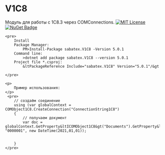 # V1C8
Модуль для работы с 1С8.3 через COMConnections.
[![MIT License](https://img.shields.io/badge/license-MIT-red.svg)](https://github.com/sabatex/V1C8/blob/master/LICENSE.TXT)
[![NuGet Badge](https://buildstats.info/nuget/sabatex.V1C8)](https://www.nuget.org/packages/sabatex.V1C8/)

    <pre>
        Install
        Package Manager:
            PM>Install-Package sabatex.V1C8 -Version 5.0.1
        Command line:
            >dotnet add package sabatex.V1C8 --version 5.0.1
        Project file *.csproj:
            &ltPackageReference Include="sabatex.V1C8" Version="5.0.1"/&gt
    
    </pre>

    <p>
        Пример использования:
    </p>
     <pre>
        // создаём соединение
        using (var globalContext = COMObject1C8.CreateConnection("ConnectionString1C8")
        {
            // получаем документ
            var doc = globalContext.GetProperty&ltICOMObject1C8&gt("Documents").GetProperty&ltICOMObject1C8&gt("РасходнаяНакладная").Method&ltICOMObject1C8&gt("FindByNumber", "0000001", new DateTime(2021,01,01));


        }
    </pre>
